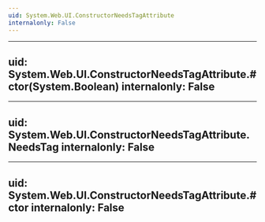 ```yaml
---
uid: System.Web.UI.ConstructorNeedsTagAttribute
internalonly: False
---
```


---
uid: System.Web.UI.ConstructorNeedsTagAttribute.#ctor(System.Boolean)
internalonly: False
---

---
uid: System.Web.UI.ConstructorNeedsTagAttribute.NeedsTag
internalonly: False
---

---
uid: System.Web.UI.ConstructorNeedsTagAttribute.#ctor
internalonly: False
---
